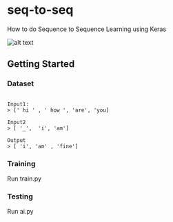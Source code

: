 # seq-to-seq
How to do Sequence to Sequence Learning using Keras

![alt text](https://cdn-images-1.medium.com/max/1585/1*sO-SP58T4brE9EHazHSeGA.png)

## Getting Started
### Dataset

```

Input1: 
> [' hi ' , ' how ', 'are', 'you]

Input2
> [ '_',  'i', 'am']

Output
> [ 'i', 'am' , 'fine']
```
### Training
Run train.py
### Testing
Run ai.py




